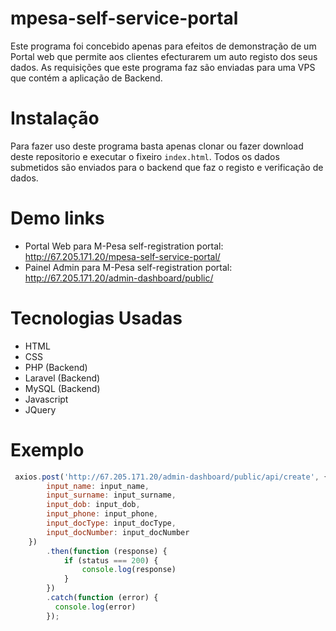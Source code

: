 # mpesa-self-service-portal
Este programa foi concebido apenas para efeitos de demonstração de um Portal web que permite aos clientes efecturarem um auto registo dos seus dados.
As requisições que este programa faz são enviadas para uma VPS que contém a aplicação de Backend.


Instalação
==========
Para fazer uso deste programa basta apenas clonar ou fazer download deste repositorio e executar o fixeiro ```index.html```. Todos os dados submetidos são enviados para o backend que faz o registo e verificação de dados. 



Demo links
==========
* Portal Web para M-Pesa self-registration portal: http://67.205.171.20/mpesa-self-service-portal/
* Painel Admin para M-Pesa self-registration portal: http://67.205.171.20/admin-dashboard/public/


Tecnologias Usadas
==================
* HTML
* CSS
* PHP (Backend)
* Laravel (Backend)
* MySQL (Backend)
* Javascript
* JQuery

Exemplo
=======

```javascript
 axios.post('http://67.205.171.20/admin-dashboard/public/api/create', {
        input_name: input_name,
        input_surname: input_surname,
        input_dob: input_dob,
        input_phone: input_phone,
        input_docType: input_docType,
        input_docNumber: input_docNumber
    })
        .then(function (response) {
            if (status === 200) {
                console.log(response)
            }
        })
        .catch(function (error) {
          console.log(error)
        });
```
